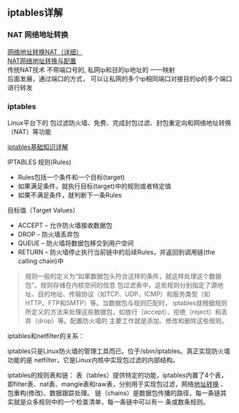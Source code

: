 ## iptables详解  
### NAT 网络地址转换  
[网络地址转换NAT（详细）](https://blog.csdn.net/qq_983030560/article/details/128449410)     
[NAT网络地址转换与配置](https://blog.csdn.net/wang_dian1/article/details/129715450)  
传统NAT技术 不带端口号的, 私网ip和目的ip地址的 一一映射  
后面发展，通过端口的方式， 可以让私网的多个ip相同端口对接目的ip的多个端口进行转发  

### iptables  
Linux平台下的 包过滤防火墙、免费、完成封包过滤、封包重定向和网络地址转换（NAT）等功能

[iptables基础知识详解](https://blog.csdn.net/u011537073/article/details/82685586?spm=1001.2101.3001.6650.5&utm_medium=distribute.pc_relevant.none-task-blog-2%7Edefault%7ECTRLIST%7ERate-5-82685586-blog-109674599.pc_relevant_recovery_v2&depth_1-utm_source=distribute.pc_relevant.none-task-blog-2%7Edefault%7ECTRLIST%7ERate-5-82685586-blog-109674599.pc_relevant_recovery_v2&utm_relevant_index=10)

IPTABLES 规则(Rules)  
* Rules包括一个条件和一个目标(target)  
* 如果满足条件，就执行目标(target)中的规则或者特定值  
* 如果不满足条件，就判断下一条Rules  

目标值（Target Values）  
* ACCEPT  – 允许防火墙接收数据包  
* DROP - 防火墙丢弃包  
* QUEUE – 防火墙将数据包移交到用户空间  
* RETURN – 防火墙停止执行当前链中的后续Rules，并返回到调用链(the calling chain)中  


> 规则一般的定义为“如果数据包头符合这样的条件，就这样处理这个数据包”。规则存储在内核空间的信息 包过滤表中，这些规则分别指定了源地址、目的地址、传输协议（如TCP、UDP、ICMP）和服务类型（如HTTP、FTP和SMTP）等。当数据包与规则匹配时， iptables就根据规则所定义的方法来处理这些数据包，如放行（accept）、拒绝（reject）和丢弃（drop）等。配置防火墙的 主要工作就是添加、修改和删除这些规则。

iptables和netfilter的关系：

iptables只是Linux防火墙的管理工具而已，位于/sbin/iptables。真正实现防火墙功能的是 netfilter，它是Linux内核中实现包过滤的内部结构。


iptables的规则表和链：
表（tables）提供特定的功能，iptables内置了4个表，即filter表、nat表、mangle表和raw表，分别用于实现包过滤，网络[地址转换](https://so.csdn.net/so/search?q=%E5%9C%B0%E5%9D%80%E8%BD%AC%E6%8D%A2&spm=1001.2101.3001.7020) 、包重构(修改)、数据跟踪处理。
链（chains）是数据包传播的路径，每一条链其实就是众多规则中的一个检查清单，每一条链中可以有一 条或数条规则。









